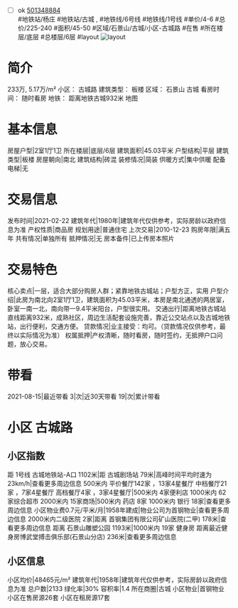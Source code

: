 - [ ] ok [501348884](https://bj.5i5j.com/ershoufang/501348884.html)  
 #地铁站/杨庄 #地铁站/古城 ,  #地铁线/6号线 #地铁线/1号线
#单价/4-6 #总价/225-240 #面积/45-50   #区域/石景山/古城/小区-古城路 #在售 #所在楼层/底层 #总楼层/6层 #layout 
![layout](http://image2a.5i5j.com/bdir/layout/ec25ef416f0b4f238c01ab41826388ee.jpg_P5.jpg) 
# 简介 
 233万,  5.17万/m² 
小区： 古城路
建筑类型： 板楼
区域： 石景山 古城
看房时间： 随时看房
地铁： 距离地铁古城932米 地图
# 基本信息 
 房屋户型|2室1厅1卫
所在楼层|底层/6层
建筑面积|45.03平米
户型结构|平层
建筑类型|板楼
房屋朝向|南北
建筑结构|砖混
装修情况|简装
供暖方式|集中供暖
配备电梯|无
# 交易信息 
 发布时间|2021-02-22
建筑年代|1980年|建筑年代仅供参考，实际房龄以政府信息为准
产权性质|商品房
规划用途|普通住宅
上次交易|2010-12-23
购房年限|满五年
共有情况|单独所有
抵押情况|无
房本备件|已上传房本照片
# 交易特色 
 核心卖点|一层，适合大部分购房人群；紧靠地铁古城站；户型方正，实用
户型介绍|此房为南北向2室1厅1卫，建筑面积为45.03平米，本房是南北通透的两居室，卧室一南一北，南向带一9.4平米阳台，户型很实用。
交通出行|距离地铁古城站直线距离932米，成熟社区，周边生活配套设施完善，靠近公交站点以及古城地铁站，出行便利，交通方便。
贷款情况|业主接受：均可。（贷款情况仅供参考，最终以实际情况为准）
权属抵押|产权清晰，随时看房，随时签约，无抵押户口问题，放心交易。
# 带看 
 2021-08-15|最近带看	 3|次|近30天带看	 19|次|累计带看
# 小区 古城路
## 小区指数 
 距 1号线 古城地铁站-A口 1102米|距 古城剧场站 79米|高峰时间平均时速为23km/h|查看更多周边信息
500米内 平价餐厅142家 ，13家4星餐厅
中档餐厅21家 ，7家4星餐厅
高档餐厅4家 ，3家4星餐厅|500米内 4家便利店
1000米内 62家综合超市
2000米内 15家商场|500米内 药店 8家
1000米内 银行 18家|查看更多周边信息
小区物业费0.7元/平米/月|1958年建成|物业公司为首钢物业|查看更多周边信息
2000米内二级医院 2家|距离 首钢集团有限公司矿山医院(二甲)  178米|查看更多周边信息
距离 石景山雕塑公园 1193米|1000米内 19家 健身房
距离最近健身房博武堂搏击俱乐部(石景山分店) 236米|查看更多周边信息
## 小区信息 
 小区均价|48465元/m²
建筑年代|1958年|建筑年代仅供参考，实际房龄以政府信息为准
总户数|2133
绿化率|30%
容积率|1.4
所在商圈|古城
小区物业|首钢物业
小区在售房源26套
小区在租房源17套
